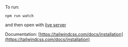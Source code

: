 To run: 
```node
npm run watch
```
and then open with [live server](https://marketplace.visualstudio.com/items?itemName=ritwickdey.LiveServer)

Documentation: [https://tailwindcss.com/docs/installation](https://tailwindcss.com/docs/installation)

